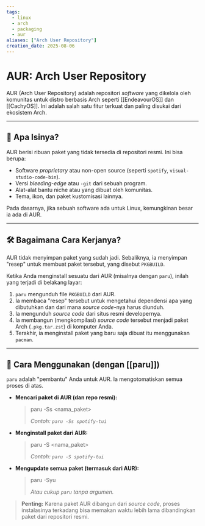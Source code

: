 ```yaml
---
tags:
  - linux
  - arch
  - packaging
  - aur
aliases: ["Arch User Repository"]
creation_date: 2025-08-06
---
```


# AUR: Arch User Repository

AUR (Arch User Repository) adalah repositori *software* yang dikelola oleh komunitas untuk distro berbasis Arch seperti [[EndeavourOS]] dan [[CachyOS]]. Ini adalah salah satu fitur terkuat dan paling disukai dari ekosistem Arch.

---
## 📜 Apa Isinya?
AUR berisi ribuan paket yang tidak tersedia di repositori resmi. Ini bisa berupa:
- Software *proprietary* atau non-open source (seperti `spotify`, `visual-studio-code-bin`).
- Versi *bleeding-edge* atau `-git` dari sebuah program.
- Alat-alat bantu niche atau yang dibuat oleh komunitas.
- Tema, ikon, dan paket kustomisasi lainnya.

Pada dasarnya, jika sebuah software ada untuk Linux, kemungkinan besar ia ada di AUR.

---
## 🛠️ Bagaimana Cara Kerjanya?
AUR tidak menyimpan paket yang sudah jadi. Sebaliknya, ia menyimpan "resep" untuk membuat paket tersebut, yang disebut `PKGBUILD`.

Ketika Anda menginstall sesuatu dari AUR (misalnya dengan `paru`), inilah yang terjadi di belakang layar:
1.  `paru` mengunduh file `PKGBUILD` dari AUR.
2.  Ia membaca "resep" tersebut untuk mengetahui dependensi apa yang dibutuhkan dan dari mana *source code*-nya harus diunduh.
3.  Ia mengunduh *source code* dari situs resmi developernya.
4.  Ia membangun (mengkompilasi) *source code* tersebut menjadi paket Arch (`.pkg.tar.zst`) di komputer Anda.
5.  Terakhir, ia menginstall paket yang baru saja dibuat itu menggunakan `pacman`.

---
## 🚀 Cara Menggunakan (dengan [[paru]])
`paru` adalah "pembantu" Anda untuk AUR. Ia mengotomatiskan semua proses di atas.

- **Mencari paket di AUR (dan repo resmi):**
  > paru -Ss <nama_paket>
  >
  > *Contoh: `paru -Ss spotify-tui`*

- **Menginstall paket dari AUR:**
  > paru -S <nama_paket>
  >
  > *Contoh: `paru -S spotify-tui`*

- **Mengupdate semua paket (termasuk dari AUR):**
  > paru -Syu
  >
  > *Atau cukup `paru` tanpa argumen.*

> **Penting:** Karena paket AUR dibangun dari *source code*, proses instalasinya terkadang bisa memakan waktu lebih lama dibandingkan paket dari repositori resmi.